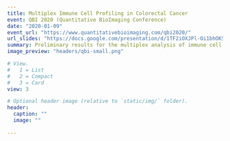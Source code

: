 ```yaml
---
title: Multiplex Immune Cell Profiling in Colorectal Cancer
event: QBI 2020 (Quantitative BioImaging Conference)
date: "2020-01-09"
event_url: "https://www.quantitativebioimaging.com/qbi2020/"
url_slides: "https://docs.google.com/presentation/d/1TF2iOXJPl-Oi1bhOKSFHBU_3--V7lOHXTJePAmrncNw/edit#slide=id.gc6f9e470d_0_0"
summary: Preliminary results for the multiplex analysis of immune cell clusters on five CRC samples stained with DAPI, CD4, CD8, CD20, FOXP3 and CK. Presented at the QBI 2020 Conference.
image_preview: "headers/qbi-small.png"

# View.
#   1 = List
#   2 = Compact
#   3 = Card
view: 3

# Optional header image (relative to `static/img/` folder).
header: 
  caption: ""
  image: ""
  
---
```

